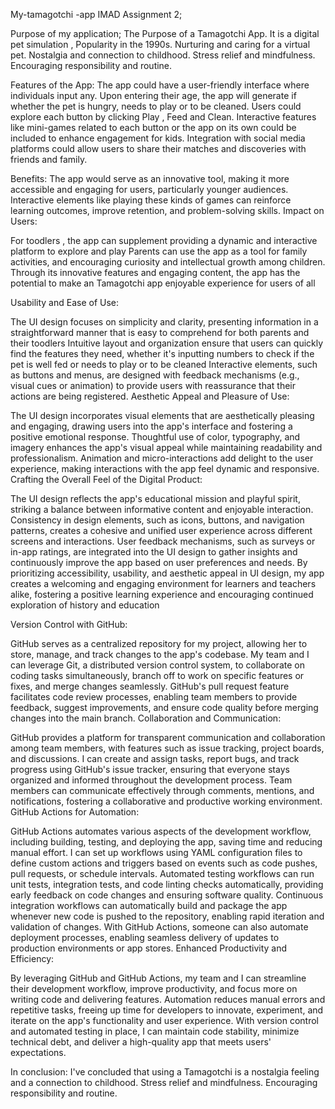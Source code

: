 My-tamagotchi -app
IMAD Assignment 2;

Purpose of my application;
The Purpose of a Tamagotchi App. It is a digital pet simulation , Popularity in the 1990s. Nurturing and caring for a virtual pet. Nostalgia and connection to childhood. Stress relief and mindfulness. Encouraging responsibility and routine.

Features of the App:
The app could have a user-friendly interface where individuals input any.
Upon entering their age, the app will generate if whether the pet is hungry, needs to play or to be cleaned.
Users could explore each button by clicking Play , Feed and Clean.
Interactive features like mini-games related to each button or the app on its own could be included to enhance engagement for kids.
Integration with social media platforms could allow users to share their matches and discoveries with friends and family.

Benefits:
The app would serve as an innovative tool, making it more accessible and engaging for users, particularly younger audiences.
Interactive elements like playing these kinds of games can reinforce learning outcomes, improve retention, and problem-solving skills.
Impact on Users:

For toodlers , the app can supplement providing a dynamic and interactive platform to explore and play
Parents can use the app as a tool for family activities, and encouraging curiosity and intellectual growth among children.
Through its innovative features and engaging content, the app has the potential to make an Tamagotchi app enjoyable experience for users of all

Usability and Ease of Use:

The UI design focuses on simplicity and clarity, presenting information in a straightforward manner that is easy to comprehend for both parents and their toodlers
Intuitive layout and organization ensure that users can quickly find the features they need, whether it's inputting numbers to check if the pet is well fed or needs to play or to be cleaned
Interactive elements, such as buttons and menus, are designed with feedback mechanisms (e.g., visual cues or animation) to provide users with reassurance that their actions are being registered.
Aesthetic Appeal and Pleasure of Use:

The UI design incorporates visual elements that are aesthetically pleasing and engaging, drawing users into the app's interface and fostering a positive emotional response.
Thoughtful use of color, typography, and imagery enhances the app's visual appeal while maintaining readability and professionalism.
Animation and micro-interactions add delight to the user experience, making interactions with the app feel dynamic and responsive.
Crafting the Overall Feel of the Digital Product:

The UI design reflects the app's educational mission and playful spirit, striking a balance between informative content and enjoyable interaction.
Consistency in design elements, such as icons, buttons, and navigation patterns, creates a cohesive and unified user experience across different screens and interactions.
User feedback mechanisms, such as surveys or in-app ratings, are integrated into the UI design to gather insights and continuously improve the app based on user preferences and needs.
By prioritizing accessibility, usability, and aesthetic appeal in UI design, my app creates a welcoming and engaging environment for learners and teachers alike, fostering a positive learning experience and encouraging continued exploration of history and education

Version Control with GitHub:

GitHub serves as a centralized repository for my project, allowing her to store, manage, and track changes to the app's codebase.
My team and I can leverage Git, a distributed version control system, to collaborate on coding tasks simultaneously, branch off to work on specific features or fixes, and merge changes seamlessly.
GitHub's pull request feature facilitates code review processes, enabling team members to provide feedback, suggest improvements, and ensure code quality before merging changes into the main branch.
Collaboration and Communication:

GitHub provides a platform for transparent communication and collaboration among team members, with features such as issue tracking, project boards, and discussions.
I can create and assign tasks, report bugs, and track progress using GitHub's issue tracker, ensuring that everyone stays organized and informed throughout the development process.
Team members can communicate effectively through comments, mentions, and notifications, fostering a collaborative and productive working environment.
GitHub Actions for Automation:

GitHub Actions automates various aspects of the development workflow, including building, testing, and deploying the app, saving time and reducing manual effort.
I can set up workflows using YAML configuration files to define custom actions and triggers based on events such as code pushes, pull requests, or schedule intervals.
Automated testing workflows can run unit tests, integration tests, and code linting checks automatically, providing early feedback on code changes and ensuring software quality.
Continuous integration workflows can automatically build and package the app whenever new code is pushed to the repository, enabling rapid iteration and validation of changes.
With GitHub Actions, someone can also automate deployment processes, enabling seamless delivery of updates to production environments or app stores.
Enhanced Productivity and Efficiency:

By leveraging GitHub and GitHub Actions, my team and I can streamline their development workflow, improve productivity, and focus more on writing code and delivering features.
Automation reduces manual errors and repetitive tasks, freeing up time for developers to innovate, experiment, and iterate on the app's functionality and user experience.
With version control and automated testing in place, I can maintain code stability, minimize technical debt, and deliver a high-quality app that meets users' expectations.

In conclusion:
I've concluded that using a Tamagotchi is a nostalgia feeling and a connection to childhood. Stress relief and mindfulness. Encouraging responsibility and routine.  

